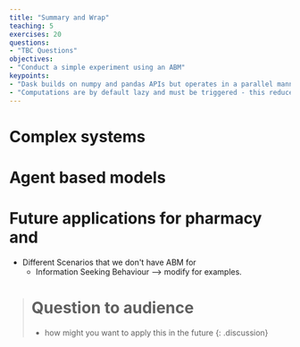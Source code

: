 ```yaml
---
title: "Summary and Wrap"
teaching: 5
exercises: 20
questions:
- "TBC Questions"
objectives:
- "Conduct a simple experiment using an ABM"
keypoints:
- "Dask builds on numpy and pandas APIs but operates in a parallel manner"
- "Computations are by default lazy and must be triggered - this reduces unneccessary computation time"
---
```


# Complex systems

# Agent based models

# Future applications for pharmacy and 

- Different Scenarios that we don't have ABM for
	- Information Seeking Behaviour --> modify for examples. 

> # Question to audience 
> - how might you want to apply this in the future
{: .discussion}